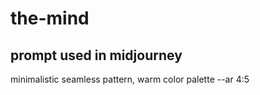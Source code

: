 # the-mind

## prompt used in midjourney

minimalistic seamless pattern, warm color palette --ar 4:5
